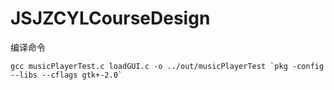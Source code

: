 # JSJZCYLCourseDesign

编译命令

```shell
gcc musicPlayerTest.c loadGUI.c -o ../out/musicPlayerTest `pkg -config --libs --cflags gtk+-2.0`
```

